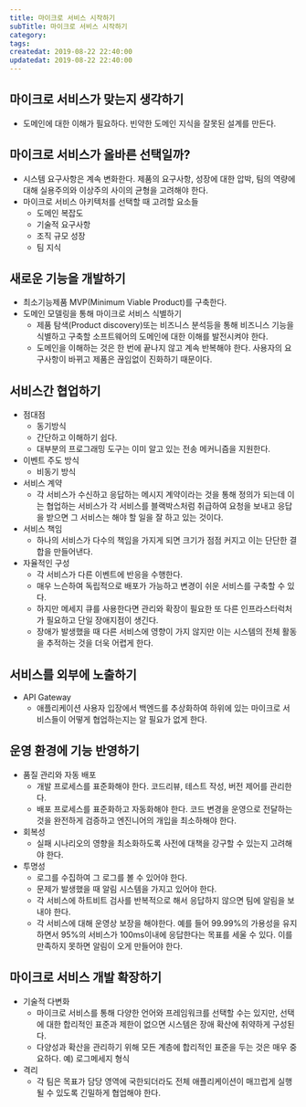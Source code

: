 ```yaml
---
title: 마이크로 서비스 시작하기
subTitle: 마이크로 서비스 시작하기
category: 
tags: 
createdat: 2019-08-22 22:40:00
updatedat: 2019-08-22 22:40:00
---
```


## 마이크로 서비스가 맞는지 생각하기

* 도메인에 대한 이해가 필요하다. 빈약한 도메인 지식을 잘못된 설계를 만든다.

## 마이크로 서비스가 올바른 선택일까?

* 시스템 요구사항은 계속 변화한다. 제품의 요구사항, 성장에 대한 압박, 팀의
  역량에 대해 실용주의와 이상주의 사이의 균형을 고려해야 한다.
* 마이크로 서비스 아키텍처를 선택할 때 고려할 요소들
  * 도메인 복잡도
  * 기술적 요구사항
  * 조직 규모 성장
  * 팀 지식

## 새로운 기능을 개발하기

* 최소기능제품 MVP(Minimum Viable Product)를 구축한다.
* 도메인 모델링을 통해 마이크로 서비스 식별하기
  * 제품 탐색(Product discovery)또는 비즈니스 분석등을 통해 비즈니스 기능을
    식별하고 구축할 소프트웨어의 도메인에 대한 이해를 발전시켜야 한다.
  * 도메인을 이해하는 것은 한 번에 끝나지 않고 계속 반복해야 한다. 사용자의
    요구사항이 바뀌고 제품은 끊임없이 진화하기 때문이다.

## 서비스간 협업하기

* 점대점
  * 동기방식
  * 간단하고 이해하기 쉽다.
  * 대부분의 프로그래밍 도구는 이미 알고 있는 전송 메커니즘을 지원한다.
* 이벤트 주도 방식
  * 비동기 방식
* 서비스 계약
  * 각 서비스가 수신하고 응답하는 메시지 계약이라는 것을 통해 정의가 되는데 이는
    협업하는 서비스가 각 서비스를 블랙박스처럼 취급하여 요청을 보내고 응답을
    받으면 그 서비스는 해야 할 일을 잘 하고 있는 것이다.
* 서비스 책임
  * 하나의 서비스가 다수의 책임을 가지게 되면 크기가 점점 커지고 이는 단단한
    결합을 만들어낸다.
* 자율적인 구성
  * 각 서비스가 다른 이벤트에 반응을 수행한다.
  * 매우 느슨하여 독립적으로 배포가 가능하고 변경이 쉬운 서비스를 구축할 수
    있다.
  * 하지만 메세지 큐를 사용한다면 관리와 확장이 필요한 또 다른 인프라스터럭처가
    필요하고 단일 장애지점이 생긴다.
  * 장애가 발생했을 때 다른 서비스에 영향이 가지 않지만 이는 시스템의 전체
    활동을 추적하는 것을 더욱 어렵게 한다.

## 서비스를 외부에 노출하기

* API Gateway
  * 애플리케이션 사용자 입장에서 백엔드를 추상화하여 하위에 있는 마이크로
    서비스들이 어떻게 협업하는지는 알 필요가 없게 한다.

## 운영 환경에 기능 반영하기

* 품질 관리와 자동 배포
  * 개발 프로세스를 표준화해야 한다. 코드리뷰, 테스트 작성, 버전 제어를
    관리한다.
  * 배포 프로세스를 표준화하고 자동화해야 한다. 코드 변경을 운영으로 전달하는
    것을 완전하게 검증하고 엔진니어의 개입을 최소하해야 한다.
* 회복성
  * 실패 시나리오의 영향을 최소화하도록 사전에 대책을 강구할 수 있는지
    고려해야 한다.
* 투명성
  * 로그를 수집하여 그 로그를 볼 수 있어야 한다.
  * 문제가 발생했을 때 알림 시스템을 가지고 있어야 한다.
  * 각 서비스에 하트비트 검사를 반복적으로 해서 응답하지 않으면 팀에 알림을
    보내야 한다.
  * 각 서비스에 대해 운영상 보장을 해야한다. 예를 들어 99.99%의 가용성을
    유지하면서 95%의 서비스가 100ms이내에 응답한다는 목표를 세울 수 있다. 이를
    만족하지 못하면 알림이 오게 만들어야 한다.

## 마이크로 서비스 개발 확장하기

* 기술적 다변화
  * 마이크로 서비스를 통해 다양한 언어와 프레임워크를 선택할 수는 있지만,
    선택에 대한 합리적인 표준과 제한이 없으면 시스템은 장애 확산에 취약하게
    구성된다.
  * 다양성과 확산을 관리하기 위해 모든 계층에 합리적인 표준을 두는 것은 매우
    중요하다. 예) 로그메세지 형식
* 격리
  * 각 팀은 목표가 담당 영역에 국한되더라도 전체 애플리케이션이 매끄럽게 실행될
    수 있도록 긴밀하게 협업해야 한다.
